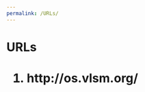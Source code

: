 ```yaml
---
permalink: /URLs/
---
```

<body>
  <h1> URLs <h1>
  <ol>
    <li> http://os.vlsm.org/ </li>
  </ol>
</body>
